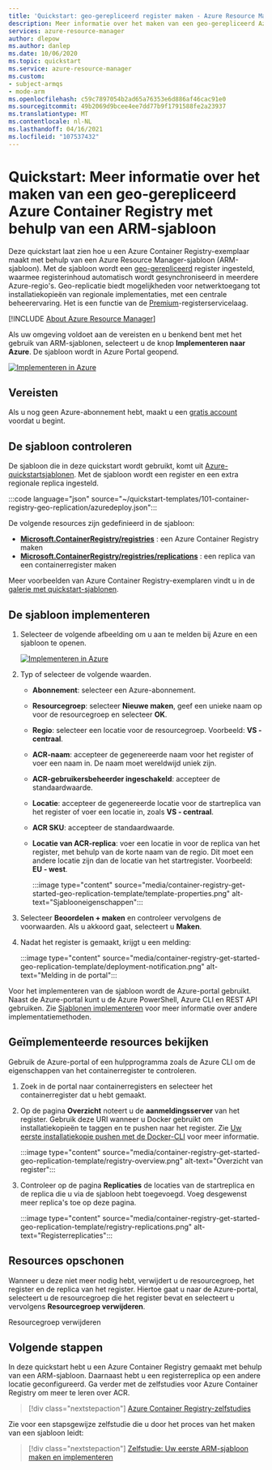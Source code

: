 ```yaml
---
title: 'Quickstart: geo-gerepliceerd register maken - Azure Resource Manager-sjabloon'
description: Meer informatie over het maken van een geo-gerepliceerd Azure Container Registry met behulp van een Azure Resource Manager-sjabloon.
services: azure-resource-manager
author: dlepow
ms.author: danlep
ms.date: 10/06/2020
ms.topic: quickstart
ms.service: azure-resource-manager
ms.custom:
- subject-armqs
- mode-arm
ms.openlocfilehash: c59c7897054b2ad65a76353e6d886af46cac91e0
ms.sourcegitcommit: 49b2069d9bcee4ee7dd77b9f1791588fe2a23937
ms.translationtype: MT
ms.contentlocale: nl-NL
ms.lasthandoff: 04/16/2021
ms.locfileid: "107537432"
---
```

# <a name="quickstart-create-a-geo-replicated-container-registry-by-using-an-arm-template"></a>Quickstart: Meer informatie over het maken van een geo-gerepliceerd Azure Container Registry met behulp van een ARM-sjabloon

Deze quickstart laat zien hoe u een Azure Container Registry-exemplaar maakt met behulp van een Azure Resource Manager-sjabloon (ARM-sjabloon). Met de sjabloon wordt een [geo-gerepliceerd](container-registry-geo-replication.md) register ingesteld, waarmee registerinhoud automatisch wordt gesynchroniseerd in meerdere Azure-regio's. Geo-replicatie biedt mogelijkheden voor netwerktoegang tot installatiekopieën van regionale implementaties, met een centrale beheerervaring. Het is een functie van de [Premium](container-registry-skus.md)-registerservicelaag.

[!INCLUDE [About Azure Resource Manager](../../includes/resource-manager-quickstart-introduction.md)]

Als uw omgeving voldoet aan de vereisten en u benkend bent met het gebruik van ARM-sjablonen, selecteert u de knop **Implementeren naar Azure**. De sjabloon wordt in Azure Portal geopend.

[![Implementeren in Azure](../media/template-deployments/deploy-to-azure.svg)](https://portal.azure.com/#create/Microsoft.Template/uri/https%3A%2F%2Fraw.githubusercontent.com%2FAzure%2Fazure-quickstart-templates%2Fmaster%2F101-container-registry-geo-replication%2Fazuredeploy.json)

## <a name="prerequisites"></a>Vereisten

Als u nog geen Azure-abonnement hebt, maakt u een [gratis account](https://azure.microsoft.com/free/) voordat u begint.

## <a name="review-the-template"></a>De sjabloon controleren

De sjabloon die in deze quickstart wordt gebruikt, komt uit [Azure-quickstartsjablonen](https://azure.microsoft.com/resources/templates/101-container-registry-geo-replication/). Met de sjabloon wordt een register en een extra regionale replica ingesteld.

:::code language="json" source="~/quickstart-templates/101-container-registry-geo-replication/azuredeploy.json":::

De volgende resources zijn gedefinieerd in de sjabloon:

* **[Microsoft.ContainerRegistry/registries](/azure/templates/microsoft.containerregistry/registries)** : een Azure Container Registry maken
* **[Microsoft.ContainerRegistry/registries/replications](/azure/templates/microsoft.containerregistry/registries/replications)** : een replica van een containerregister maken

Meer voorbeelden van Azure Container Registry-exemplaren vindt u in de [galerie met quickstart-sjablonen](https://azure.microsoft.com/resources/templates/?resourceType=Microsoft.Containerregistry&pageNumber=1&sort=Popular).

## <a name="deploy-the-template"></a>De sjabloon implementeren

 1. Selecteer de volgende afbeelding om u aan te melden bij Azure en een sjabloon te openen.

    [![Implementeren in Azure](../media/template-deployments/deploy-to-azure.svg)](https://portal.azure.com/#create/Microsoft.Template/uri/https%3A%2F%2Fraw.githubusercontent.com%2FAzure%2Fazure-quickstart-templates%2Fmaster%2F101-container-registry-geo-replication%2Fazuredeploy.json)

 1. Typ of selecteer de volgende waarden.

    * **Abonnement**: selecteer een Azure-abonnement.
    * **Resourcegroep**: selecteer **Nieuwe maken**, geef een unieke naam op voor de resourcegroep en selecteer **OK**.
    * **Regio**: selecteer een locatie voor de resourcegroep. Voorbeeld: **VS - centraal**.
    * **ACR-naam**: accepteer de gegenereerde naam voor het register of voer een naam in. De naam moet wereldwijd uniek zijn.
    * **ACR-gebruikersbeheerder ingeschakeld**: accepteer de standaardwaarde.
    * **Locatie**: accepteer de gegenereerde locatie voor de startreplica van het register of voer een locatie in, zoals **VS - centraal**. 
    * **ACR SKU**: accepteer de standaardwaarde.
    * **Locatie van ACR-replica**: voer een locatie in voor de replica van het register, met behulp van de korte naam van de regio. Dit moet een andere locatie zijn dan de locatie van het startregister. Voorbeeld: **EU - west**.

        :::image type="content" source="media/container-registry-get-started-geo-replication-template/template-properties.png" alt-text="Sjablooneigenschappen":::

1. Selecteer **Beoordelen + maken** en controleer vervolgens de voorwaarden. Als u akkoord gaat, selecteert u **Maken**.

1. Nadat het register is gemaakt, krijgt u een melding:

     :::image type="content" source="media/container-registry-get-started-geo-replication-template/deployment-notification.png" alt-text="Melding in de portal":::

 Voor het implementeren van de sjabloon wordt de Azure-portal gebruikt. Naast de Azure-portal kunt u de Azure PowerShell, Azure CLI en REST API gebruiken. Zie [Sjablonen implementeren](../azure-resource-manager/templates/deploy-cli.md) voor meer informatie over andere implementatiemethoden.

## <a name="review-deployed-resources"></a>Geïmplementeerde resources bekijken

Gebruik de Azure-portal of een hulpprogramma zoals de Azure CLI om de eigenschappen van het containerregister te controleren.

1. Zoek in de portal naar containerregisters en selecteer het containerregister dat u hebt gemaakt.

1. Op de pagina **Overzicht** noteert u de **aanmeldingsserver** van het register. Gebruik deze URI wanneer u Docker gebruikt om installatiekopieën te taggen en te pushen naar het register. Zie [Uw eerste installatiekopie pushen met de Docker-CLI](container-registry-get-started-docker-cli.md) voor meer informatie.

    :::image type="content" source="media/container-registry-get-started-geo-replication-template/registry-overview.png" alt-text="Overzicht van register":::

1. Controleer op de pagina **Replicaties** de locaties van de startreplica en de replica die u via de sjabloon hebt toegevoegd. Voeg desgewenst meer replica's toe op deze pagina.

    :::image type="content" source="media/container-registry-get-started-geo-replication-template/registry-replications.png" alt-text="Registerreplicaties":::

## <a name="clean-up-resources"></a>Resources opschonen

Wanneer u deze niet meer nodig hebt, verwijdert u de resourcegroep, het register en de replica van het register. Hiertoe gaat u naar de Azure-portal, selecteert u de resourcegroep die het register bevat en selecteert u vervolgens **Resourcegroep verwijderen**.

Resourcegroep verwijderen

## <a name="next-steps"></a>Volgende stappen

In deze quickstart hebt u een Azure Container Registry gemaakt met behulp van een ARM-sjabloon. Daarnaast hebt u een registerreplica op een andere locatie geconfigureerd. Ga verder met de zelfstudies voor Azure Container Registry om meer te leren over ACR.

> [!div class="nextstepaction"]
> [Azure Container Registry-zelfstudies](container-registry-tutorial-prepare-registry.md)

Zie voor een stapsgewijze zelfstudie die u door het proces van het maken van een sjabloon leidt:

> [!div class="nextstepaction"]
> [Zelfstudie: Uw eerste ARM-sjabloon maken en implementeren](../azure-resource-manager/templates/template-tutorial-create-first-template.md)
